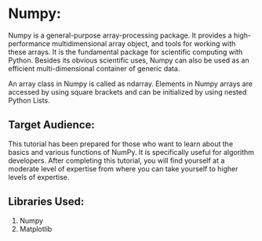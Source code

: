 # Numpy:

Numpy is a general-purpose array-processing package. It provides a high-performance multidimensional array object, and tools for working with these arrays. It is the fundamental package for scientific computing with Python.
Besides its obvious scientific uses, Numpy can also be used as an efficient multi-dimensional container of generic data.

An array class in Numpy is called as ndarray. Elements in Numpy arrays are accessed by using square brackets and can be initialized by using nested Python Lists.

## Target Audience:

This tutorial has been prepared for those who want to learn about the basics and various functions of NumPy. It is specifically useful for algorithm developers. After completing this tutorial, you will find yourself at a moderate level of expertise from where you can take yourself to higher levels of expertise.

## Libraries Used:

1. Numpy
2. Matplotlib
